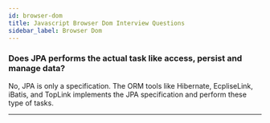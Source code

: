 ```yaml
---
id: browser-dom
title: Javascript Browser Dom Interview Questions
sidebar_label: Browser Dom
---
```


### Does JPA performs the actual task like access, persist and manage data?

No, JPA is only a specification. The ORM tools like Hibernate, EcpliseLink, iBatis, and TopLink implements the JPA specification and perform these type of tasks.

---


